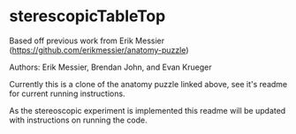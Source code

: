﻿# sterescopicTableTop

Based off previous work from Erik Messier (https://github.com/erikmessier/anatomy-puzzle)

Authors: Erik Messier, Brendan John, and Evan Krueger

Currently this is a clone of the anatomy puzzle linked above, see it's readme for current running instructions.

As the stereoscopic experiment is implemented this readme will be updated with instructions on running the code.
